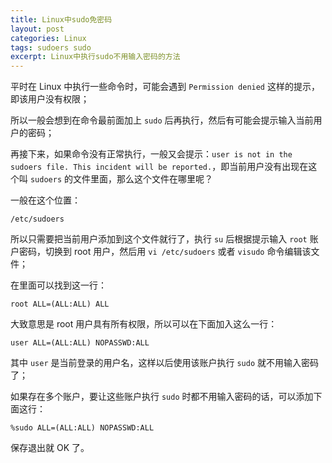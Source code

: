 ```yaml
---
title: Linux中sudo免密码
layout: post
categories: Linux
tags: sudoers sudo
excerpt: Linux中执行sudo不用输入密码的方法
---
```

平时在 Linux 中执行一些命令时，可能会遇到 `Permission denied` 这样的提示，即该用户没有权限；

所以一般会想到在命令最前面加上 `sudo` 后再执行，然后有可能会提示输入当前用户的密码；

再接下来，如果命令没有正常执行，一般又会提示：`user is not in the sudoers file. This incident will be reported.`，即当前用户没有出现在这个叫 `sudoers` 的文件里面，那么这个文件在哪里呢？

一般在这个位置：

    /etc/sudoers

所以只需要把当前用户添加到这个文件就行了，执行 `su` 后根据提示输入 `root` 账户密码，切换到 root 用户，然后用 `vi /etc/sudoers` 或者 `visudo` 命令编辑该文件；

在里面可以找到这一行：

    root ALL=(ALL:ALL) ALL

大致意思是 root 用户具有所有权限，所以可以在下面加入这么一行：

    user ALL=(ALL:ALL) NOPASSWD:ALL
    
其中 `user` 是当前登录的用户名，这样以后使用该账户执行 `sudo` 就不用输入密码了；

如果存在多个账户，要让这些账户执行 `sudo` 时都不用输入密码的话，可以添加下面这行：

    %sudo ALL=(ALL:ALL) NOPASSWD:ALL
    
保存退出就 OK 了。